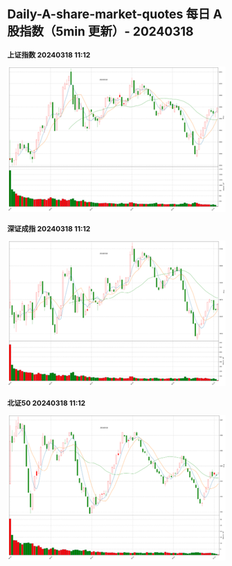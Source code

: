 
# Daily-A-share-market-quotes 每日 A 股指数（5min 更新）- 20240318

### 上证指数 20240318 11:12
![](./fig/2024/3/20240318-sh000001.png)

### 深证成指 20240318 11:12
![](./fig/2024/3/20240318-sz399001.png)

### 北证50 20240318 11:12
![](./fig/2024/3/20240318-bj899050.png)
